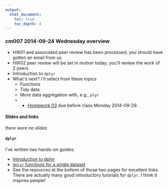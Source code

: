 ```yaml
---
output:
  html_document:
    toc: true
    toc_depth: 4
---
```


### cm007 2014-09-24 Wednesday overview

  * HW01 and associated peer review has been processed; you should have gotten an email from us
  * HW02 peer review will be set in motion today; you'll review the work of 2 peers
  * Introduction to `dplyr`
  * What's next? I'll select from these topics
    - Functions
    - Tidy data
    - More data aggregation with, e.g., `plyr`
    - * [Homework 03](hw03_dplyr-and-more-ggplot2.html) due before class Monday 2014-09-29.    
    
#### Slides and links

*there were no slides*

#### `dplyr`

I've written two hands-on guides:

  * [Introduction to dplyr](block009_dplyr-intro.html)
  * [`dplyr` functions for a single dataset](block010_dplyr-end-single-table.html)
  * See the resources at the bottom of those two pages for excellent links. There are actually many good introductory tutorials for `dplyr`. I think it inspires people!